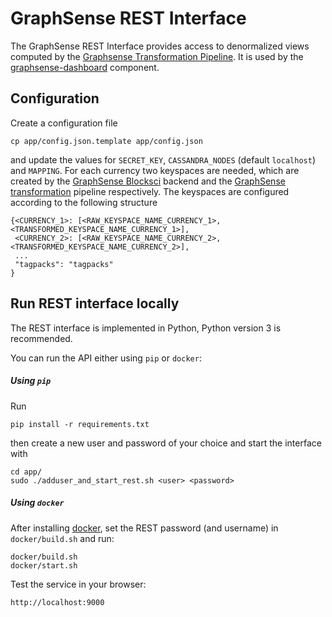 # GraphSense REST Interface

The GraphSense REST Interface provides access to denormalized views computed
by the [Graphsense Transformation Pipeline][graphsense-transformation].
It is used by the [graphsense-dashboard][graphsense-dashboard] component.

## Configuration

Create a configuration file

    cp app/config.json.template app/config.json

and update the values for `SECRET_KEY`, `CASSANDRA_NODES` (default
`localhost`) and `MAPPING`. For each currency two keyspaces are needed, which
are created by the [GraphSense Blocksci][graphsense-blocksci] backend and the
[GraphSense transformation][graphsense-transformation] pipeline respectively.
The keyspaces are configured according to the following structure

    {<CURRENCY_1>: [<RAW_KEYSPACE_NAME_CURRENCY_1>, <TRANSFORMED_KEYSPACE_NAME_CURRENCY_1>],
     <CURRENCY_2>: [<RAW_KEYSPACE_NAME_CURRENCY_2>, <TRANSFORMED_KEYSPACE_NAME_CURRENCY_2>],
     ...
     "tagpacks": "tagpacks"
    }

## Run REST interface locally

The REST interface is implemented in Python, Python version 3 is recommended.

You can run the API either using `pip` or `docker`:

##### Using `pip`

Run 

    pip install -r requirements.txt

then create a new user and password of your choice and start the interface with

    cd app/
    sudo ./adduser_and_start_rest.sh <user> <password>

##### Using `docker`

After installing [docker][docker], set the REST password (and username)
in `docker/build.sh` and run:

    docker/build.sh
    docker/start.sh

Test the service in your browser:

    http://localhost:9000

[graphsense-blocksci]: https://github.com/graphsense/graphsense-blocksci
[graphsense-transformation]: https://github.com/graphsense/graphsense-transformation
[graphsense-dashboard]: https://github.com/graphsense/graphsense-dashboard
[docker]: https://docs.docker.com/install
